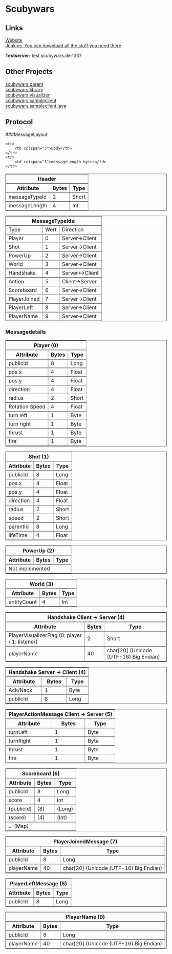 # Scubywars

## Links

[Website](http://scubywars.de/)  
[Jenkins. You can download all the stuff you need there](http://jenkins.scubywars.de/)

**Testserver:** test.scubywars.de:1337

## Other Projects

[scubywars.parent](https://github.com/SuperTux88/scubywars.parent)  
[scubywars.library](https://github.com/SuperTux88/scubywars.library)  
[scubywars.visualizer](https://github.com/SuperTux88/scubywars.visualizer)  
[scubywars.sampleclient](https://github.com/SuperTux88/scubywars.sampleclient)  
[scubywars.sampleclient.java](https://github.com/SuperTux88/scubywars.sampleclient.java)  

## Protocol

###MessageLayout

<table border="1">
	<tr>
		<th colspan="3">Header</th>
	</tr>
	<tr>
		<th>Attribute</th>
		<th>Bytes</th>
		<th>Type</th>
	</tr>
	<tr>
		<td>messageTypeId</td>
		<td>2</td>
		<td>Short</td>
	</tr>
	<tr>
		<td>messageLength</td>
		<td>4</td>
		<td>Int</td>
	</tr>

	<tr>
		<th colspan="3">Body</th>
	</tr>
	<tr>
		<td colspan="3">messageLength bytes</td>
	</tr>
</table>

<table border="1">
	<tr>
		<th colspan="3">MessageTypeIds:</th>
	</tr>
	<tr>
		<td>Type</td>
		<td>Wert</td>
		<td>Direction</td>	
	</tr>
	<tr>
		<td>Player</td>
		<td>0</td>
		<td>Server-&gt;Client</td> 		
	</tr>
	<tr>
		<td>Shot</td>
		<td>1</td>
		<td>Server-&gt;Client</td> 		
	</tr>
	<tr>
		<td>PowerUp</td>
		<td>2</td>
		<td>Server-&gt;Client</td> 		
	</tr>
	<tr>
		<td>World</td>
		<td>3</td>
		<td>Server-&gt;Client</td> 		
	</tr>
	<tr>
		<td>Handshake</td>
		<td>4</td>
		<td>Server&lt;-&gt;Client</td> 		
	</tr>
	<tr>
		<td>Action</td>
		<td>5</td>
		<td>Client-&gt;Server</td> 		
	</tr>
	<tr>
		<td>Scoreboard</td>
		<td>6</td>
		<td>Server-&gt;Client</td> 		
	</tr>
	<tr>
		<td>PlayerJoined</td>
		<td>7</td>
		<td>Server-&gt;Client</td> 		
	</tr>
	<tr>
		<td>PlayerLeft</td>
		<td>8</td>
		<td>Server-&gt;Client</td> 		
	</tr>
	<tr>
		<td>PlayerName</td>
		<td>9</td>
		<td>Server-&gt;Client</td> 		
	</tr>

</table>

### Messagedetails

<!-- ...... -->
<!-- Player -->
<!-- ...... -->

<table border="1">
	<tr>
		<th colspan="3">Player (0)</th>
	</tr>
	<tr>
		<th>Attribute</th>
		<th>Bytes</th>
		<th>Type</th>
	</tr>
	<tr>
		<td>publicId</td>
		<td>8</td>
		<td>Long</td>
	</tr>
	<tr>
		<td>pos.x</td>
		<td>4</td>
		<td>Float</td>
	</tr>
	<tr>
		<td>pos.y</td>
		<td>4</td>
		<td>Float</td>
	</tr>
	<tr>
		<td>direction</td>
		<td>4</td>
		<td>Float</td>
	</tr>
	<tr>
		<td>radius</td>
		<td>2</td>
		<td>Short</td>
	</tr>
	<tr>
		<td>Rotation Speed</td>
		<td>4</td>
		<td>Float</td>
	</tr>
	<tr>
		<td>turn left</td>
		<td>1</td>
		<td>Byte</td>
	</tr>
	<tr>
		<td>turn right</td>
		<td>1</td>
		<td>Byte</td>
	</tr>
	<tr>
		<td>thrust</td>
		<td>1</td>
		<td>Byte</td>
	</tr>
	<tr>
		<td>fire</td>
		<td>1</td>
		<td>Byte</td>
	</tr>
</table>

<!-- .... -->
<!-- Shot -->
<!-- .... -->

<table border="1">
	<tr>
		<th colspan="3">Shot (1)</th>
	</tr>
	<tr>
		<th>Attribute</th>
		<th>Bytes</th>
		<th>Type</th>
	</tr>
	<tr>
		<td>publicId</td>
		<td>8</td>
		<td>Long</td>
	</tr>
	<tr>
		<td>pos.x</td>
		<td>4</td>
		<td>Float</td>
	</tr>
	<tr>
		<td>pos.y</td>
		<td>4</td>
		<td>Float</td>
	</tr>
	<tr>
		<td>direction</td>
		<td>4</td>
		<td>Float</td>
	</tr>
	<tr>
		<td>radius</td>
		<td>2</td>
		<td>Short</td>
	</tr>
	<tr>
		<td>speed</td>
		<td>2</td>
		<td>Short</td>
	</tr>
	<tr>
		<td>parentId</td>
		<td>8</td>
		<td>Long</td>
	</tr>
	<tr>
		<td>lifeTime</td>
		<td>4</td>
		<td>Float</td>
	</tr>
</table>

<!-- ....... -->
<!-- PowerUp -->
<!-- ....... -->

<table border="1">
	<tr>
		<th colspan="3">PowerUp (2)</th>
	</tr>
	<tr>
		<th>Attribute</th>
		<th>Bytes</th>
		<th>Type</th>
	</tr>
	<tr>
		<td colspan="3">Not implemented</td>
	</tr>
</table>


<!-- ..... -->
<!-- World -->
<!-- ..... -->

<table border="1">
	<tr>
		<th colspan="3">World (3)</th>
	</tr>
	<tr>
		<th>Attribute</th>
		<th>Bytes</th>
		<th>Type</th>
	</tr>
	<tr>
		<td>entityCount</td>
		<td>4</td>
		<td>Int</td>
	</tr>
</table>

<!-- ........................... -->
<!-- Handshake client to server  -->
<!-- ........................... -->

<table border="1">
	<tr>
		<th colspan="3">Handshake Client -&gt; Server (4)</th>
	</tr>
	<tr>
		<th>Attribute</th>
		<th>Bytes</th>
		<th>Type</th>
	</tr>
	<tr>
		<td>PlayerVisualizerFlag (0: player / 1: listener)</td>
		<td>2</td>
		<td>Short</td>
	</tr>
	<tr>
		<td>playerName</td>
		<td>40</td>
		<td>char[20] (Unicode (UTF-16) Big Endian)</td>
	</tr>
</table>

<!-- ........................... -->
<!-- Handshake server to client  -->
<!-- ........................... -->

<table border="1">
	<tr>
		<th colspan="3">Handshake Server -&gt; Client (4)</th>
	</tr>
	<tr>
		<th>Attribute</th>
		<th>Bytes</th>
		<th>Type</th>
	</tr>
	<tr>
		<td>Ack/Nack</td>
		<td>1</td>
		<td>Byte</td>
	</tr>
	<tr>
		<td>publicId</td>
		<td>8</td>
		<td>Long</td>
	</tr>
</table>

<!-- ................... -->
<!-- PlayerActionmessage -->
<!-- ................... -->

<table border="1">
	<tr>
		<th colspan="3">PlayerActionMessage Client -&gt; Server (5)</th>
	</tr>
	<tr>
		<th>Attribute</th>
		<th>Bytes</th>
		<th>Type</th>
	</tr>
	<tr>
		<td>turnLeft</td>
		<td>1</td>
		<td>Byte</td>
	</tr>
	<tr>
		<td>turnRight</td>
		<td>1</td>
		<td>Byte</td>
	</tr>
	<tr>
		<td>thrust</td>
		<td>1</td>
		<td>Byte</td>
	</tr>
	<tr>
		<td>fire</td>
		<td>1</td>
		<td>Byte</td>
	</tr>
</table>

<!-- ........... -->
<!-- Scoreboard  -->
<!-- ........... -->

<table border="1">
	<tr>
		<th colspan="3">Scoreboard (6)</th>
	</tr>
	<tr>
		<th>Attribute</th>
		<th>Bytes</th>
		<th>Type</th>
	</tr>
	<tr>
		<td>publicId</td>
		<td>8</td>
		<td>Long</td>
	</tr>
	<tr>
		<td>score</td>
		<td>4</td>
		<td>Int</td>
	</tr>
	<tr>
		<td>(publicId)</td>
		<td>(8)</td>
		<td>(Long)</td>
	</tr>
	<tr>
		<td>(score)</td>
		<td>(4)</td>
		<td>(Int)</td>
	</tr>
	<tr>
		<td colspan="3">... (Map)</td>
	</tr>
</table>

<!-- ............ -->
<!-- PlayerJoined -->
<!-- ............ -->

<table border="1">
	<tr>
		<th colspan="3">PlayerJoinedMessage (7)</th>
	</tr>
	<tr>
		<th>Attribute</th>
		<th>Bytes</th>
		<th>Type</th>
	</tr>
	<tr>
		<td>publicId</td>
		<td>8</td>
		<td>Long</td>
	</tr>
	<tr>
		<td>playerName</td>
		<td>40</td>
		<td>char[20] (Unicode (UTF-16) Big Endian)</td>
	</tr>
</table>

<!-- .......... -->
<!-- PlayerLeft -->
<!-- .......... -->

<table border="1">
	<tr>
		<th colspan="3">PlayerLeftMessage (8)</th>
	</tr>
	<tr>
		<th>Attribute</th>
		<th>Bytes</th>
		<th>Type</th>
	</tr>
	<tr>
		<td>publicId</td>
		<td>8</td>
		<td>Long</td>
	</tr>
</table>

<!-- .......... -->
<!-- PlayerName -->
<!-- .......... -->

<table border="1">
	<tr>
		<th colspan="3">PlayerName (9)</th>
	</tr>
	<tr>
		<th>Attribute</th>
		<th>Bytes</th>
		<th>Type</th>
	</tr>
	<tr>
		<td>publicId</td>
		<td>8</td>
		<td>Long</td>
	</tr>
	<tr>
		<td>playerName</td>
		<td>40</td>
		<td>char[20] (Unicode (UTF-16) Big Endian)</td>
	</tr>
</table>
